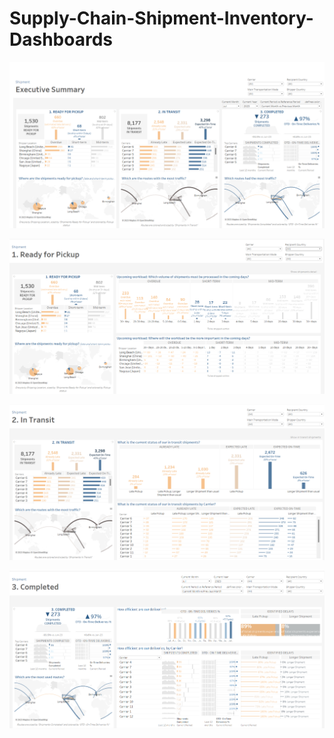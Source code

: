 # Supply-Chain-Shipment-Inventory-Dashboards
![Shipment Dashboard - Executive Summary](dashboards_shipment1.png)

![Shipment - Ready for Pickup](shipment2.png)

![Shipment - In Transit](shipment3.png)

![Shipment - Completed Shipment](shipment4.png)

